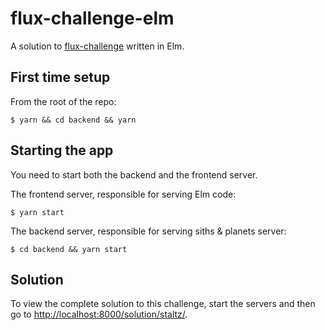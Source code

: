 # flux-challenge-elm

A solution to [flux-challenge](https://github.com/staltz/flux-challenge) written in Elm.

## First time setup

From the root of the repo:

```
$ yarn && cd backend && yarn
```

## Starting the app

You need to start both the backend and the frontend server.

The frontend server, responsible for serving Elm code:

```
$ yarn start
```

The backend server, responsible for serving siths & planets server:

```
$ cd backend && yarn start
```

## Solution

To view the complete solution to this challenge, start the servers and then go to
[http://localhost:8000/solution/staltz/](http://localhost:8000/solution/staltz/).
